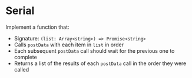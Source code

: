 # Serial

Implement a function that:

- Signature: `(list: Array<string>) => Promise<string>`
- Calls `postData` with each item in `list` in order
- Each subsequent `postData` call should wait for the previous one to complete
- Returns a list of the results of each `postData` call in the order they were called
